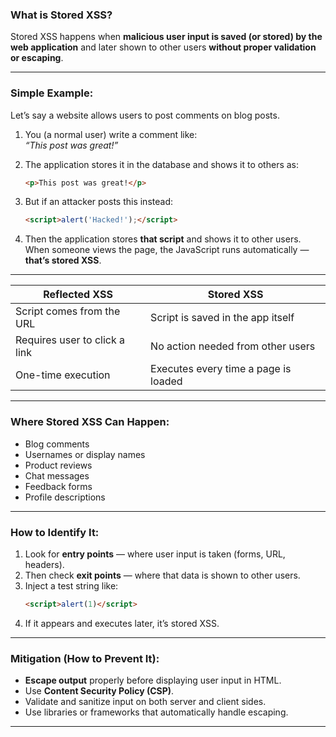 
### **What is Stored XSS?**

Stored XSS happens when **malicious user input is saved (or stored) by the web application** and later shown to other users **without proper validation or escaping**.

---

### **Simple Example:**

Let’s say a website allows users to post comments on blog posts.

1. You (a normal user) write a comment like:  
   *“This post was great!”*

2. The application stores it in the database and shows it to others as:  
   ```html
   <p>This post was great!</p>
   ```

3. But if an attacker posts this instead:  
   ```html
   <script>alert('Hacked!');</script>
   ```

4. Then the application stores **that script** and shows it to other users. When someone views the page, the JavaScript runs automatically — **that’s stored XSS**.

---






| Reflected XSS                     | Stored XSS                          |
|----------------------------------|-------------------------------------|
| Script comes from the URL        | Script is saved in the app itself   |
| Requires user to click a link    | No action needed from other users   |
| One-time execution               | Executes every time a page is loaded |

---

### **Where Stored XSS Can Happen:**

- Blog comments
- Usernames or display names
- Product reviews
- Chat messages
- Feedback forms
- Profile descriptions

---

### **How to Identify It:**

1. Look for **entry points** — where user input is taken (forms, URL, headers).
2. Then check **exit points** — where that data is shown to other users.
3. Inject a test string like:  
   ```html
   <script>alert(1)</script>
   ```
4. If it appears and executes later, it’s stored XSS.

---

### **Mitigation (How to Prevent It):**

- **Escape output** properly before displaying user input in HTML.
- Use **Content Security Policy (CSP)**.
- Validate and sanitize input on both server and client sides.
- Use libraries or frameworks that automatically handle escaping.

---

